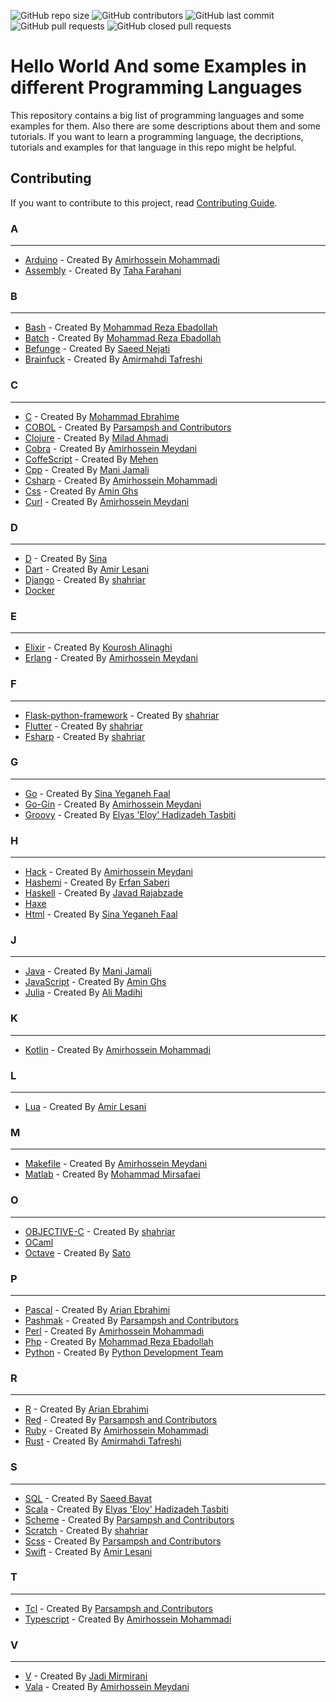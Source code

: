<p>
<img alt="GitHub repo size" src="https://img.shields.io/github/repo-size/BlackIQ/Hello-World">
<img alt="GitHub contributors" src="https://img.shields.io/github/contributors/BlackIQ/Hello-World">
<img alt="GitHub last commit" src="https://img.shields.io/github/last-commit/BlackIQ/Hello-World">
<img alt="GitHub pull requests" src="https://img.shields.io/github/issues-pr/BlackIQ/Hello-World">
<img alt="GitHub closed pull requests" src="https://img.shields.io/github/issues-pr-closed/BlackIQ/Hello-World">
</p>

# Hello World And some Examples in different Programming Languages

This repository contains a big list of programming languages and some examples for them. Also there are some descriptions about them and some tutorials. If you want to learn a programming language, the decriptions, tutorials and examples for that language in this repo might be helpful.

## Contributing
If you want to contribute to this project, read [Contributing Guide](CONTRIBUTING.md).


### A

---

- [Arduino](/Arduino) - Created By [Amirhossein Mohammadi](https://github.com/BlackIQ)
- [Assembly](/Assembly) - Created By [Taha Farahani](https://github.com/tahacodes)


### B

---

- [Bash](/Bash) - Created By [Mohammad Reza Ebadollah](https://github.com/ebad84)
- [Batch](/Batch) - Created By [Mohammad Reza Ebadollah](https://github.com/ebad84)
- [Befunge](/Befunge) - Created By [Saeed Nejati](https://github.com/saeednj)
- [Brainfuck](/Brainfuck) - Created By [Amirmahdi Tafreshi](https://github.com/mr-tafreshi)


### C

---

- [C](/C) - Created By [Mohammad Ebrahime](https://github.com/moheb2000)
- [COBOL](/COBOL) - Created By [Parsampsh and Contributors](https://github.com/pashmaklang)
- [Clojure](/Clojure) - Created By [Milad Ahmadi](https://github.com/Mildroid)
- [Cobra](/Cobra) - Created By [Amirhossein Meydani](https://github.com/amireshoon)
- [CoffeScript](/CoffeScript) - Created By [Mehen](https://github.com/mehanalavimajd)
- [Cpp](/Cpp) - Created By [Mani Jamali](https://github.com/manijamali2003)
- [Csharp](/Csharp) - Created By [Amirhossein Mohammadi](https://github.com/BlackIQ)
- [Css](/Css) - Created By [Amin Ghs](https://github.com/aminghs)
- [Curl](/Curl) - Created By [Amirhossein Meydani](https://github.com/amireshoon)


### D

---

- [D](/D) - Created By [Sina](https://github.com/sina-devel)
- [Dart](/Dart) - Created By [Amir Lesani](https://github.com/xenups)
- [Django](/Django) - Created By [shahriar](https://github.com/shahriaarrr)
- [Docker](/Docker)


### E

---

- [Elixir](/Elixir) - Created By [Kourosh Alinaghi](https://github.com/KouroshAlinaghi)
- [Erlang](/Erlang) - Created By [Amirhossein Meydani](https://github.com/amireshoon)


### F

---

- [Flask-python-framework](/Flask-python-framework) - Created By [shahriar](https://github.com/shahriaarrr)
- [Flutter](/Flutter) - Created By [shahriar](https://github.com/shahriaarrr)
- [Fsharp](/Fsharp) - Created By [shahriar](https://github.com/shahriaarrr)


### G

---

- [Go](/Go) - Created By [Sina Yeganeh Faal](https://github.com/SinaYeganeh0-0)
- [Go-Gin](/Go-Gin) - Created By [Amirhossein Meydani](https://github.com/amireshoon)
- [Groovy](/Groovy) - Created By [Elyas 'Eloy' Hadizadeh Tasbiti](https://github.com/elyashadizadeh)


### H

---

- [Hack](/Hack) - Created By [Amirhossein Meydani](https://github.com/amireshoon)
- [Hashemi](/Hashemi) - Created By [Erfan Saberi](https://github.com/erfansaberi)
- [Haskell](/Haskell) - Created By [Javad Rajabzade](https://github.com/Ja7adR)
- [Haxe](/Haxe)
- [Html](/Html) - Created By [Sina Yeganeh Faal](https://github.com/SinaYeganeh0-0)


### J

---

- [Java](/Java) - Created By [Mani Jamali](https://github.com/manijamali2003)
- [JavaScript](/JavaScript) - Created By [Amin Ghs](https://github.com/aminghs)
- [Julia](/Julia) - Created By [Ali Madihi](https://github.com/mrunderline)


### K

---

- [Kotlin](/Kotlin) - Created By [Amirhossein Mohammadi](https://github.com/BlackIQ)


### L

---

- [Lua](/Lua) - Created By [Amir Lesani](https://github.com/xenups)


### M

---

- [Makefile](/Makefile) - Created By [Amirhossein Meydani](https://github.com/amireshoon)
- [Matlab](/Matlab) - Created By [Mohammad Mirsafaei](https://github.com/MohammadMirsafaei)


### O

---

- [OBJECTIVE-C](/OBJECTIVE-C) - Created By [shahriar](https://github.com/shahriaarrr)
- [OCaml](/OCaml)
- [Octave](/Octave) - Created By [Sato](https://github.com/satocoder)


### P

---

- [Pascal](/Pascal) - Created By [Arian Ebrahimi](https://github.com/ribrea)
- [Pashmak](/Pashmak) - Created By [Parsampsh and Contributors](https://github.com/pashmaklang)
- [Perl](/Perl) - Created By [Amirhossein Mohammadi](https://github.com/BlackIQ)
- [Php](/Php) - Created By [Mohammad Reza Ebadollah](https://github.com/ebad84)
- [Python](/Python) - Created By [Python Development Team](https://python.org)


### R

---

- [R](/R) - Created By [Arian Ebrahimi](https://github.com/ribrea)
- [Red](/Red) - Created By [Parsampsh and Contributors](https://github.com/pashmaklang)
- [Ruby](/Ruby) - Created By [Amirhossein Mohammadi](https://github.com/BlackIQ)
- [Rust](/Rust) - Created By [Amirmahdi Tafreshi](https://github.com/mr-tafreshi)


### S

---

- [SQL](/SQL) - Created By [Saeed Bayat](https://github.com/01shadowalker01)
- [Scala](/Scala) - Created By [Elyas 'Eloy' Hadizadeh Tasbiti](https://github.com/elyashadizadeh)
- [Scheme](/Scheme) - Created By [Parsampsh and Contributors](https://github.com/pashmaklang)
- [Scratch](/Scratch) - Created By [shahriar](https://github.com/shahriaarrr)
- [Scss](/Scss) - Created By [Parsampsh and Contributors](https://github.com/pashmaklang)
- [Swift](/Swift) - Created By [Amir Lesani](https://github.com/xenups)


### T

---

- [Tcl](/Tcl) - Created By [Parsampsh and Contributors](https://github.com/pashmaklang)
- [Typescript](/Typescript) - Created By [Amirhossein Mohammadi](https://github.com/BlackIQ)


### V

---

- [V](/V) - Created By [Jadi Mirmirani](https://github.com/jadijadi)
- [Vala](/Vala) - Created By [Amirhossein Meydani](https://github.com/amireshoon)

